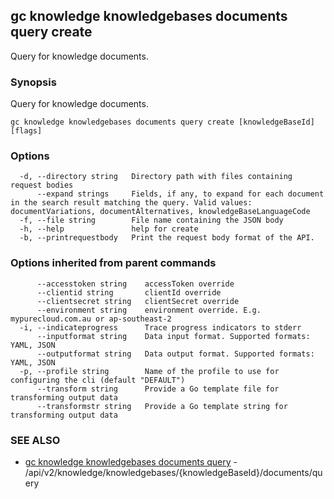 ## gc knowledge knowledgebases documents query create

Query for knowledge documents.

### Synopsis

Query for knowledge documents.

```
gc knowledge knowledgebases documents query create [knowledgeBaseId] [flags]
```

### Options

```
  -d, --directory string   Directory path with files containing request bodies
      --expand strings     Fields, if any, to expand for each document in the search result matching the query. Valid values: documentVariations, documentAlternatives, knowledgeBaseLanguageCode
  -f, --file string        File name containing the JSON body
  -h, --help               help for create
  -b, --printrequestbody   Print the request body format of the API.
```

### Options inherited from parent commands

```
      --accesstoken string    accessToken override
      --clientid string       clientId override
      --clientsecret string   clientSecret override
      --environment string    environment override. E.g. mypurecloud.com.au or ap-southeast-2
  -i, --indicateprogress      Trace progress indicators to stderr
      --inputformat string    Data input format. Supported formats: YAML, JSON
      --outputformat string   Data output format. Supported formats: YAML, JSON
  -p, --profile string        Name of the profile to use for configuring the cli (default "DEFAULT")
      --transform string      Provide a Go template file for transforming output data
      --transformstr string   Provide a Go template string for transforming output data
```

### SEE ALSO

* [gc knowledge knowledgebases documents query](gc_knowledge_knowledgebases_documents_query.html)	 - /api/v2/knowledge/knowledgebases/{knowledgeBaseId}/documents/query


